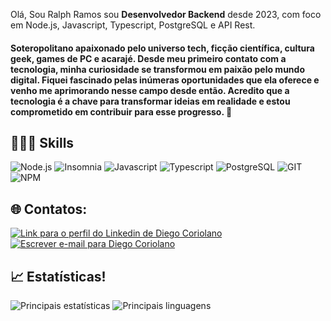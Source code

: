 Olá, Sou Ralph Ramos sou **Desenvolvedor Backend** desde 2023, com foco em Node.js, Javascript, Typescript, PostgreSQL e API Rest.

#### Soteropolitano apaixonado pelo universo tech, ficção científica, cultura geek, games de PC e acarajé. Desde meu primeiro contato com a tecnologia, minha curiosidade se transformou em paixão pelo mundo digital. Fiquei fascinado pelas inúmeras oportunidades que ela oferece e venho me aprimorando nesse campo desde então. Acredito que a tecnologia é a chave para transformar ideias em realidade e estou comprometido em contribuir para esse progresso. 👨

## 👨🏻‍💻 Skills

![Node.js](https://img.shields.io/badge/Node.js-339933.svg?style=for-the-badge&logo=nodedotjs&logoColor=white)
![Insomnia](https://img.shields.io/badge/Insomnia-4000BF.svg?style=for-the-badge&logo=Insomnia&logoColor=white)
![Javascript](https://img.shields.io/badge/JavaScript-F7DF1E.svg?style=for-the-badge&logo=JavaScript&logoColor=black)
![Typescript](https://img.shields.io/badge/TypeScript-3178C6.svg?style=for-the-badge&logo=TypeScript&logoColor=white)
![PostgreSQL](https://img.shields.io/badge/PostgreSQL-4169E1.svg?style=for-the-badge&logo=PostgreSQL&logoColor=white)
![GIT](https://img.shields.io/badge/Git-F05032.svg?style=for-the-badge&logo=Git&logoColor=white)
![NPM](https://img.shields.io/badge/npm-CB3837.svg?style=for-the-badge&logo=npm&logoColor=white)



## 🌐 Contatos:

[![Link para o perfil do Linkedin de Diego Coriolano](https://img.shields.io/badge/LinkedIn-0A66C2.svg?style=for-the-badge&logo=LinkedIn&logoColor=white)](https://www.linkedin.com/in/ralphcajazeira/)
[![Escrever e-mail para Diego Coriolano](https://img.shields.io/badge/Gmail-EA4335.svg?style=for-the-badge&logo=Gmail&logoColor=white)](ralphmtk@gmail.com)

## 📈 Estatísticas!

![Principais estatísticas](https://github-readme-stats.vercel.app/api?username=RalphCajazeira&layout=compact&theme=dracula&show_icons=true&custom_title=Principais%20Estatisticas)
![Principais linguagens](https://github-readme-stats.vercel.app/api/top-langs/?username=RalphCajazeira&theme=dracula&show_icons=true&custom_title=Linguagens%20mais%20usadas)

